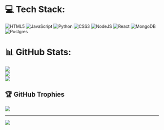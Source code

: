
# 💻 Tech Stack:
![HTML5](https://img.shields.io/badge/html5-%23E34F26.svg?style=for-the-badge&logo=html5&logoColor=white) ![JavaScript](https://img.shields.io/badge/javascript-%23323330.svg?style=for-the-badge&logo=javascript&logoColor=%23F7DF1E) ![Python](https://img.shields.io/badge/python-3670A0?style=for-the-badge&logo=python&logoColor=ffdd54) ![CSS3](https://img.shields.io/badge/css3-%231572B6.svg?style=for-the-badge&logo=css3&logoColor=white) ![NodeJS](https://img.shields.io/badge/node.js-6DA55F?style=for-the-badge&logo=node.js&logoColor=white) ![React](https://img.shields.io/badge/react-%2320232a.svg?style=for-the-badge&logo=react&logoColor=%2361DAFB) ![MongoDB](https://img.shields.io/badge/MongoDB-%234ea94b.svg?style=for-the-badge&logo=mongodb&logoColor=white) ![Postgres](https://img.shields.io/badge/postgres-%23316192.svg?style=for-the-badge&logo=postgresql&logoColor=white)  

# 📊 GitHub Stats:
![](https://github-readme-stats.vercel.app/api?username=AndersonLucasdev&theme=dark&hide_border=false&include_all_commits=false&count_private=false)<br/>
![](https://github-readme-streak-stats.herokuapp.com/?user=AndersonLucasdev&theme=dark&hide_border=false)<br/>
![](https://github-readme-stats.vercel.app/api/top-langs/?username=AndersonLucasdev&theme=dark&hide_border=false&include_all_commits=false&count_private=false&layout=compact)

## 🏆 GitHub Trophies
![](https://github-profile-trophy.vercel.app/?username=AndersonLucasdev&theme=radical&no-frame=false&no-bg=true&margin-w=4)

---
[![](https://visitcount.itsvg.in/api?id=AndersonLucasdev&icon=0&color=0)](https://visitcount.itsvg.in)

<!-- Proudly created with GPRM ( https://gprm.itsvg.in ) -->
